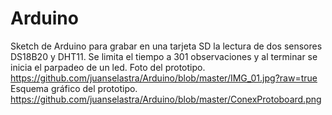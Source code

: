 # Arduino
Sketch de Arduino para grabar en una tarjeta SD la lectura de dos sensores DS18B20 y DHT11. Se limita el tiempo a 301 observaciones y al terminar se inicia el parpadeo de un led.
Foto del prototipo.
https://github.com/juanselastra/Arduino/blob/master/IMG_01.jpg?raw=true
Esquema gráfico del prototipo.
https://github.com/juanselastra/Arduino/blob/master/ConexProtoboard.png

